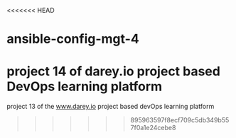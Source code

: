 <<<<<<< HEAD
# ansible-config-mgt-4
project 14 of darey.io project based DevOps learning platform
=======


project 13 of the www.darey.io project based devOps learning platform





>>>>>>> 895963597f8ecf709c5db349b557f0a1e24cebe8
